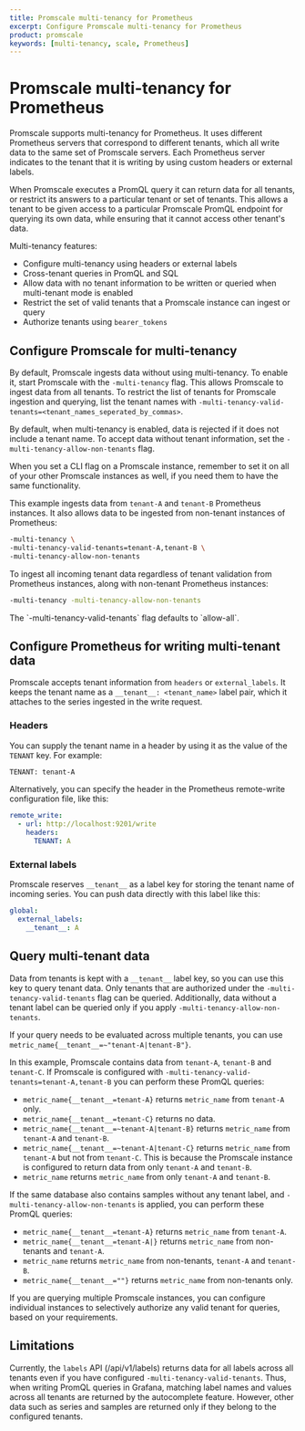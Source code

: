 ```yaml
---
title: Promscale multi-tenancy for Prometheus
excerpt: Configure Promscale multi-tenancy for Prometheus
product: promscale
keywords: [multi-tenancy, scale, Prometheus]
---
```


# Promscale multi-tenancy for Prometheus
Promscale supports multi-tenancy for Prometheus. It uses different Prometheus
servers that correspond to different tenants, which all write data to the same
set of Promscale servers. Each Prometheus server indicates to the tenant that it
is writing by using custom headers or external labels.

When Promscale executes a PromQL query it can return data for all tenants, or
restrict its answers to a particular tenant or set of tenants. This allows a
tenant to be given access to a particular Promscale PromQL endpoint for querying
its own data, while ensuring that it cannot access other tenant's data.

Multi-tenancy features:
*   Configure multi-tenancy using headers or external labels
*   Cross-tenant queries in PromQL and SQL
*   Allow data with no tenant information to be written or queried when
    multi-tenant mode is enabled
*   Restrict the set of valid tenants that a Promscale instance can ingest or
    query
*   Authorize tenants using `bearer_tokens`

## Configure Promscale for multi-tenancy
By default, Promscale ingests data without using multi-tenancy. To enable it,
start Promscale with the `-multi-tenancy` flag. This allows Promscale to ingest
data from all tenants. To restrict the list of tenants for Promscale ingestion and querying,
list the tenant names with
`-multi-tenancy-valid-tenants=<tenant_names_seperated_by_commas>`.

By default, when multi-tenancy is enabled, data is rejected if it does not include a tenant name. To accept data without tenant information,
set the `-multi-tenancy-allow-non-tenants` flag.

<highlight type="note">
When you set a CLI flag on a Promscale instance, remember to set it on all of
your other Promscale instances as well, if you need them to have the same
functionality.
</highlight>

This example ingests data from `tenant-A` and `tenant-B` Prometheus instances.
It also allows data to be ingested from non-tenant instances of Prometheus:
```bash
-multi-tenancy \
-multi-tenancy-valid-tenants=tenant-A,tenant-B \
-multi-tenancy-allow-non-tenants
```

To ingest all incoming tenant data regardless of tenant validation from
Prometheus instances, along with non-tenant Prometheus instances:
```bash
-multi-tenancy -multi-tenancy-allow-non-tenants
```

<highlight type="note">
The `-multi-tenancy-valid-tenants` flag defaults to `allow-all`.
</highlight>

## Configure Prometheus for writing multi-tenant data
Promscale accepts tenant information from `headers` or `external_labels`. It
keeps the tenant name as a `__tenant__: <tenant_name>` label pair, which it attaches to
the series ingested in the write request.

### Headers
You can supply the tenant name in a header by using it as the value of the `TENANT` key.
For example:
```bash
TENANT: tenant-A
```

Alternatively, you can specify the header in the Prometheus remote-write
configuration file, like this:
```yaml
remote_write:
  - url: http://localhost:9201/write
    headers:
      TENANT: A
```

### External labels
Promscale reserves `__tenant__` as a label key for storing the tenant name of
incoming series. You can push data directly with this label like this:
```yaml
global:
  external_labels:
    __tenant__: A
```

## Query multi-tenant data
Data from tenants is kept with a `__tenant__` label key, so you can use this key
to query tenant data. Only tenants that are authorized under the
`-multi-tenancy-valid-tenants` flag can be queried. Additionally, data without a
tenant label can be queried only if you apply
`-multi-tenancy-allow-non-tenants`.

If your query needs to be evaluated across multiple tenants, you can use
`metric_name{__tenant__=~"tenant-A|tenant-B"}`.

In this example, Promscale contains data from `tenant-A`, `tenant-B` and
`tenant-C`. If Promscale is configured with
`-multi-tenancy-valid-tenants=tenant-A,tenant-B` you can perform these
PromQL queries:
*   `metric_name{__tenant__=tenant-A}` returns `metric_name` from `tenant-A` only.
*   `metric_name{__tenant__=tenant-C}` returns no data.
*   `metric_name{__tenant__=~tenant-A|tenant-B}` returns `metric_name` from
    `tenant-A` and `tenant-B`.
*   `metric_name{__tenant__=~tenant-A|tenant-C}` returns `metric_name` from
    `tenant-A` but not from `tenant-C`. This is because the Promscale instance
    is configured to return data from only `tenant-A` and `tenant-B`.
*   `metric_name` returns `metric_name` from only `tenant-A` and `tenant-B`.

If the same database also contains samples without any tenant label, and
`-multi-tenancy-allow-non-tenants` is applied, you can perform these PromQL
queries:
*   `metric_name{__tenant__=tenant-A}` returns `metric_name` from `tenant-A`.
*   `metric_name{__tenant__=tenant-A|}` returns `metric_name` from non-tenants
    and `tenant-A`.
*   `metric_name` returns `metric_name` from non-tenants, `tenant-A` and
    `tenant-B`.
*   `metric_name{__tenant__=""}` returns `metric_name` from non-tenants only.

<highlight type="note">
If you are querying multiple Promscale instances, you can configure individual
instances to selectively authorize any valid tenant for queries, based on your
requirements.
</highlight>

## Limitations

Currently, the `labels` API (/api/v1/labels) returns data for all labels across
all tenants even if you have configured `-multi-tenancy-valid-tenants`. Thus,
when writing PromQL queries in Grafana, matching label names and values across
all tenants are returned by the autocomplete feature. However, other data such
as series and samples are returned only if they belong to the configured
tenants.
